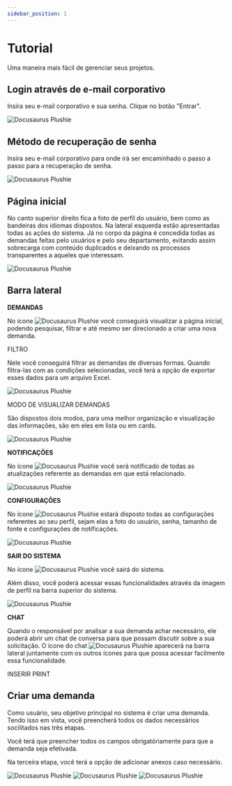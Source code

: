 ```yaml
---
sidebar_position: 1
---
```


# Tutorial

Uma maneira mais fácil de gerenciar seus projetos.

## Login através de e-mail corporativo

Insira seu e-mail corporativo e sua senha. Clique no botão "Entrar".

![Docusaurus Plushie](./assets/login.png)

## Método de recuperação de senha

Insira seu e-mail corporativo para onde irá ser encaminhado o passo a passo para a recuperação de senha.

![Docusaurus Plushie](./assets/recoverPassword.png)

## Página inicial

No canto superior direito fica a foto de perfil do usuário, bem como as bandeiras dos idiomas dispostos. Na lateral esquerda estão apresentadas todas as ações do sistema. Já no corpo da página é concedida todas as demandas feitas pelo usuários e pelo seu departamento, evitando assim sobrecarga com conteúdo duplicados e deixando os processos transparentes a aqueles que interessam.

![Docusaurus Plushie](./assets/initialPage.png)

## Barra lateral

**DEMANDAS** 

  No ícone  ![Docusaurus Plushie](./assets/iconFile.png)  você conseguirá visualizar a página inicial, podendo pesquisar, filtrar e até mesmo ser direcionado a criar uma nova demanda. 

  FILTRO

  Nele você conseguirá filtrar as demandas de diversas formas. Quando filtra-las com as condições selecionadas, você terá a opção de exportar esses dados para um arquivo Excel. 

  ![Docusaurus Plushie](./assets/filter.png)

  MODO DE VISUALIZAR DEMANDAS

  São dispostos dois modos, para uma melhor organização e visualização das informações, são em eles em lista ou em cards.

  ![Docusaurus Plushie](./assets/listView.png)

**NOTIFICAÇÕES**

No ícone  ![Docusaurus Plushie](./assets/iconNotification.png)  você será notificado de todas as atualizações referente as demandas em que está relacionado. 

![Docusaurus Plushie](./assets/notifications.png)


**CONFIGURAÇÕES**

No ícone  ![Docusaurus Plushie](./assets/iconSettings.png)  estará disposto todas as configurações referentes ao seu perfil, sejam elas a foto do usuário, senha, tamanho de fonte e configurações de notificações.  

![Docusaurus Plushie](./assets/configurations.png)


**SAIR DO SISTEMA**

No ícone ![Docusaurus Plushie](./assets/iconLogout.png) você sairá do sistema.

Além disso, você poderá acessar essas funcionalidades através da imagem de perfil na barra superior do sistema.

![Docusaurus Plushie](./assets/modal.png)

**CHAT**

Quando o responsável por analisar a sua demanda achar necessário, ele poderá abrir um chat de conversa para que possam discutir sobre a sua solicitação. O ícone do chat  ![Docusaurus Plushie](./assets/iconChat.png)  aparecerá na barra lateral juntamente com os outros ícones para que possa acessar facilmente essa funcionalidade. 




INSERIR PRINT





## Criar uma demanda

Como usuário, seu objetivo principal no sistema é criar uma demanda. Tendo isso em vista, você preencherá todos os dados necessários socilitados nas três etapas.

Você terá que preencher todos os campos obrigatóriamente para que a demanda seja efetivada. 

Na terceira etapa, você terá a opção de adicionar anexos caso necessário. 

![Docusaurus Plushie](./assets/createDemandStep1.png)
![Docusaurus Plushie](./assets/createDemandStep2.png)
![Docusaurus Plushie](./assets/createDemandStep3.png)
